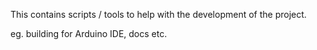 This contains scripts / tools to help with the development of the project.

eg. building for Arduino IDE, docs etc.